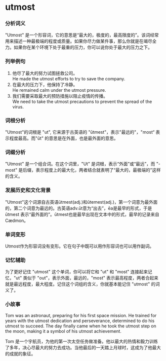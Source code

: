 # utmost

### 分析词义

  

"Utmost" 是一个形容词，它的意思是“最大的，极度的，最高限度的”。该词经常用来描述一种最极端的程度或质量。如果你尽力做某件事，那么你就是在竭尽全力。如果你在某个环境下处于最重的压力，你可以说你处于最大的压力之下。

  

### 列举例句

  

1.  他尽了最大的努力试图拯救公司。  
    He made the utmost efforts to try to save the company.
2.  在最大的压力下，他保持了冷静。  
    He remained calm under the utmost pressure.
3.  我们需要采取最大的预防措施以阻止疫情的传播。  
    We need to take the utmost precautions to prevent the spread of the virus.

  

### 词根分析

  

"Utmost"的词根是 "ut", 它来源于古英语的 "ūtmest"，表示"最远的"，"most“ 表示程度最高。而"ūt" 的意思是在外面，也是最外面的意思。

  

### 词缀分析

  

"Utmost" 是一个组合词。在这个词里，"Ut" 是词根，表示“外面”或“最远”，而 "-most" 是后缀，表示程度上的最大化，两者结合就表明了“最大的，最极端的”这样的含义。

  

### 发展历史和文化背景

  

"Utmost"这个词源自古英语ūtmest(adj.)和ūtemest(adj.)，第一个词意为最外面的，第二个词意为最远的。古英语adv.ūt意为“出去”，ēa是最早的形式，于是ūtmest 表示“最外面的”。ūtmest也是最早出现在文本中的形式，最早的记录来自Cædmon。

  

### 单词变形

  

Utmost作为形容词没有变形。它在句子中既可以用作形容词也可以用作副词。

  

### 记忆辅助

  

为了更好记住 "utmost" 这个单词，你可以将它和 "ut" 和 "most" 连接起来记忆，"ut" 类似于 "out"，表示外面，最远的，"most" 表示最高程度，两者合起来就是最远程度，最大程度。记住这个词组的含义，你就基本能记住 "utmost" 的词义了。

  

### 小故事

  

Tom was an astronaut, preparing for his first space mission. He trained for years with the utmost dedication and perseverance, determined to do his utmost to succeed. The day finally came when he took the utmost step on the moon, making it a symbol of his utmost achievement.

  

Tom 是一个宇航员，为他的第一次太空任务做准备。他以最大的热情和毅力训练了多年，决心尽最大的努力去成功。当他最后的一天踏上月球时，这成为了他最大的成就的象征。
